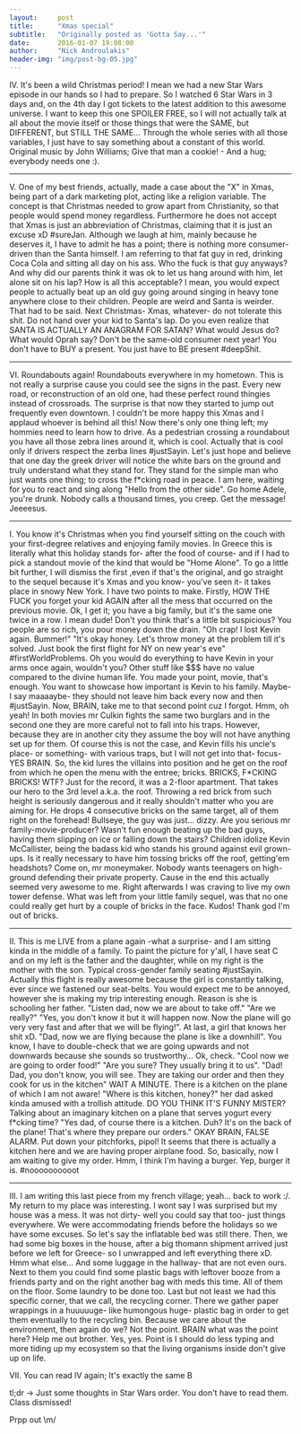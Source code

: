 ```yaml
---
layout:     post
title:      "Xmas special"
subtitle:   "Originally posted as 'Gotta Say...'"
date:       2016-01-07 19:08:00
author:     "Nick Androulakis"
header-img: "img/post-bg-05.jpg"
---
```


IV. It's been a wild Christmas period! I mean we had a new Star Wars episode in our hands so I had to prepare. So I watched 6 Star Wars in 3 days and, on the 4th day I got tickets to the latest addition to this awesome universe. I want to keep this one SPOILER FREE, so I will not actually talk at all about the movie itself or those things that were the SAME, but DIFFERENT, but STILL THE SAME... Through the whole series with all those variables, I just have to say something about a constant of this world. Original music by John Williams; Give that man a cookie! - And a hug; everybody needs one :).

___
V. One of my best friends, actually, made a case about the "X" in Xmas, being part of a dark marketing plot, acting like a religion variable. The concept is that Christmas needed to grow apart from Christianity, so that people would spend money regardless. Furthermore he does not accept that Xmas is just an abbreviation of Christmas, claiming that it is just an excuse xD #sureJan. Although we laugh at him, mainly because he deserves it, I have to admit he has a point; there is nothing more consumer-driven than the Santa himself. I am referring to that fat guy in red, drinking Coca Cola and sitting all day on his ass. Who the fuck is that guy anyways? And why did our parents think it was ok to let us hang around with him, let alone sit on his lap? How is all this acceptable? I mean, you would expect people to actually beat up an old guy going around singing in heavy tone anywhere close to their children. People are weird and Santa is weirder. That had to be said. Next Christmas- Xmas, whatever- do not tolerate this shit. Do not hand over your kid to Santa's lap. Do you even realize that SANTA IS ACTUALLY AN ANAGRAM FOR SATAN? What would Jesus do? What would Oprah say? Don't be the same-old consumer next year! You don't have to BUY a present. You just have to BE present #deepShit.

___
VI. Roundabouts again! Roundabouts everywhere in my hometown. This is not really a surprise cause you could see the signs in the past. Every new road, or reconstruction of an old one, had these perfect round thingies instead of crossroads. The surprise is that now they started to jump out frequently even downtown. I couldn't be more happy this Xmas and I applaud whoever is behind all this! Now there's only one thing left; my hommies need to learn how to drive. As a pedestrian crossing a roundabout you have all those zebra lines around it, which is cool. Actually that is cool only if drivers respect the zerba lines #justSayin. Let's just hope and believe that one day the greek driver will notice the white bars on the ground and truly understand what they stand for. They stand for the simple man who just wants one thing; to cross the f*cking road in peace. I am here, waiting for you to react and sing along "Hello from the other side". Go home Adele, you're drunk. Nobody calls a thousand times, you creep. Get the message! Jeeeesus.

___
I. You know it's Christmas when you find yourself sitting on the couch with your first-degree relatives and enjoying family movies. In Greece this is literally what this holiday stands for- after the food of course- and if I had to pick a standout movie of the kind that would be "Home Alone". To go a little bit further, I will dismiss the first ,even if that's the original, and go straight to the sequel because it's Xmas and you know- you've seen it- it takes place in snowy New York. I have two points to make. Firstly, HOW THE FUCK you forget your kid AGAIN after all the mess that occurred on the previous movie. Ok, I get it; you have a big family, but it's the same one twice in a row. I mean dude! Don't you think that's a little bit suspicious? You people are so rich, you pour money down the drain. "Oh crap! I lost Kevin again. Bummer!" "It's okay honey. Let's throw money at the problem till it's solved. Just book the first flight for NY on new year's eve" #firstWorldProblems. Oh you would do everything to have Kevin in your arms once again, wouldn't you? Other stuff like $$$ have no value compared to the divine human life. You made your point, movie, that's enough. You want to showcase how important is Kevin to his family. Maybe- I say maaaaybe- they should not leave him back every now and then #justSayin. Now, BRAIN, take me to that second point cuz I forgot. Hmm, oh yeah! In both movies mr Culkin fights the same two burglars and in the second one they are more careful not to fall into his traps. However, because they are in another city they assume the boy will not have anything set up for them. Of course this is not the case, and Kevin fills his uncle's place- or something- with various traps, but I will not get into that- focus- YES BRAIN. So, the kid lures the villains into position and he get on the roof from which he open the menu with the entree; bricks. BRICKS, F*CKING BRICKS! WTF? Just for the record, it was a 2-floor apartment. That takes our hero to the 3rd level a.k.a. the roof. Throwing a red brick from such height is seriously dangerous and it really shouldn't matter who you are aiming for. He drops 4 consecutive bricks on the same target, all of them right on the forehead! Bullseye, the guy was just... dizzy. Are you serious mr family-movie-producer? Wasn't fun enough beating up the bad guys, having them slipping on ice or falling down the stairs? Children idolize Kevin McCallister, being the badass kid who stands his ground against evil grown-ups. Is it really necessary to have him tossing bricks off the roof, getting'em headshots? Come on, mr moneymaker. Nobody wants teenagers on high-ground defending their private property. Cause in the end this actually seemed very awesome to me. Right afterwards I was craving to live my own tower defense. What was left from your little family sequel, was that no one could really get hurt by a couple of bricks in the face. Kudos! Thank god I'm out of bricks.

___
II. This is me LIVE from a plane again -what a surprise- and I am sitting kinda in the middle of a family. To paint the picture for y'all, I have seat C and on my left is the father and the daughter, while on my right is the mother with the son. Typical cross-gender family seating #justSayin. Actually this flight is really awesome because the girl is constantly talking, ever since we fastened our seat-belts. You would expect me to be annoyed, however she is making my trip interesting enough. Reason is she is schooling her father. "Listen dad, now we are about to take off." "Are we really?" "Yes, you don't know it but it will happen now. Now the plane will go very very fast and after that we will be flying!". At last, a girl that knows her shit xD. "Dad, now we are flying because the plane is like a downhill". You know, I have to double-check that we are going upwards and not downwards because she sounds so trustworthy... Ok, check. "Cool now we are going to order food!" "Are you sure? They usually bring it to us". "Dad! Dad, you don't know, you will see. They are taking our order and then they cook for us in the kitchen" WAIT A MINUTE. There is a kitchen on the plane of which I am not aware! "Where is this kitchen, honey?" her dad asked kinda amused with a trollish attitude. DO YOU THINK IT'S FUNNY MISTER? Talking about an imaginary kitchen on a plane that serves yogurt every f*cking time? "Yes dad, of course there is a kitchen. Duh? It's on the back of the plane! That's where they prepare our orders." OKAY BRAIN, FALSE ALARM. Put down your pitchforks, pipol! It seems that there is actually a kitchen here and we are having proper airplane food. So, basically, now I am waiting to give my order. Hmm, I think I'm having a burger. Yep, burger it is. #noooooooooot

___
III. I am writing this last piece from my french village; yeah... back to work :/. My return to my place was interesting. I wont say I was surprised but my house was a mess. It was not dirty- well you could say that too- just things everywhere. We were accommodating friends before the holidays so we have some excuses. So let's say the inflatable bed was still there. Then, we had some big boxes in the house, after a big thomann shipment arrived just before we left for Greece- so I unwrapped and left everything there xD. Hmm what else... And some luggage in the hallway- that are not even ours. Next to them you could find some plastic bags with leftover booze from a friends party and on the right another bag with meds this time. All of them on the floor. Some laundry to be done too. Last but not least we had this specific corner, that we call, the recycling corner. There we gather paper wrappings in a huuuuuge- like humongous huge- plastic bag in order to get them eventually to the recycling bin. Because we care about the environment, then again do we? Not the point. BRAIN what was the point here? Help me out brother. Yes, yes. Point is I should do less typing and more tiding up my ecosystem so that the living organisms inside don't give up on life.

VII. You can read IV again; It's exactly the same B

tl;dr -> Just some thoughts in Star Wars order. You don't have to read them. Class dismissed!

Prpp out \m/
